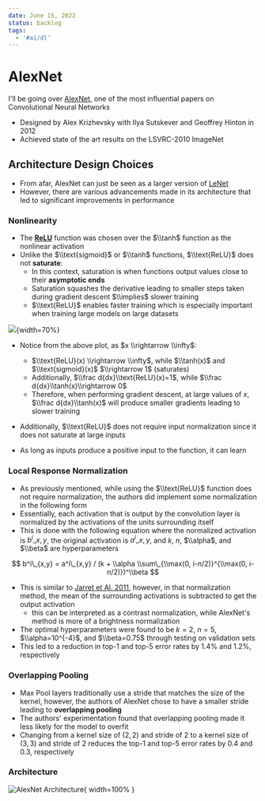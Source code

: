 ```yaml
---
date: June 15, 2022
status: backlog
tags:
  - '#ai/dl'
---
```


# AlexNet

I'll be going over [AlexNet](https://proceedings.neurips.cc/paper/2012/file/c399862d3b9d6b76c8436e924a68c45b-Paper.pdf),
one of the most influential papers on Convolutional Neural Networks

- Designed by Alex Krizhevsky with Ilya Sutskever and Geoffrey Hinton in 2012
- Achieved state of the art results on the LSVRC-2010 ImageNet

## Architecture Design Choices

- From afar, AlexNet can just be seen as a larger version of [LeNet](http://yann.lecun.com/exdb/publis/pdf/lecun-01a.pdf)
- However, there are various advancements made in its architecture that led to significant improvements in performance

### Nonlinearity

- The [__ReLU__](https://machinelearningmastery.com/rectified-linear-activation-function-for-deep-learning-neural-networks/) function was chosen over
  the $\\tanh$ function as the nonlinear activation
- Unlike the $\\text{sigmoid}$ or $\\tanh$ functions, $\\text{ReLU}$ does not __saturate__:
  - In this context, saturation is when functions output values close to their __asymptotic ends__
  - Saturation squashes the derivative leading to smaller steps taken during gradient descent $\\implies$ slower training
  - $\\text{ReLU}$ enables faster training which is especially important when training large models on large datasets

![](fn_compare.png#center){width=70%}

- Notice from the above plot, as $x \\rightarrow \\infty$:

  - $\\text{ReLU}(x) \\rightarrow \\infty$, while $\\tanh(x)$ and $\\text{sigmoid}(x)$ $\\rightarrow 1$ (saturates)
  - Additionally, $\\frac d{dx}\\text{ReLU}(x)=1$, while $\\frac d{dx}\\tanh(x)\\rightarrow 0$
  - Therefore, when performing gradient descent, at large values of $x$, $\\frac d{dx}\\tanh(x)$ will produce smaller gradients leading to slower training

- Additionally, $\\text{ReLU}$ does not require input normalization since it does not saturate at large inputs

- As long as inputs produce a positive input to the function, it can learn

### Local Response Normalization

- As previously mentioned, while using the $\\text{ReLU}$ function does not require normalization, the authors did implement some normalization in the following form
- Essentially, each activation that is output by the convolution layer is normalized by the activations of the units surrounding itself
- This is done with the following equation where the normalized activation is $b^i\_{x,y}$, the original activation is $a^i\_{x,y}$, and $k$, $n$, $\\alpha$, and $\\beta$ are hyperparameters

$$
b^i\_{x,y} = a^i\_{x,y} / (k + \\alpha \\sum\_{\\max(0, i-n/2)}^{\\max(0, i-n/2)})^\\beta
$$

- This is similar to [Jarret et Al. 2011](https://ieeexplore.ieee.org/document/5459469), however, in that normalization method, the mean of the surrounding activations is subtracted to get the output activation
  - this can be interpreted as a contrast normalization, while AlexNet's method is more of a brightness normalization
- The optimal hyperparameters were found to be $k=2$, $n=5$, $\\alpha=10^{-4}$, and $\\beta=0.75$ through testing on validation sets
- This led to a reduction in top-1 and top-5 error rates by 1.4% and 1.2%, respectively

### Overlapping Pooling

- Max Pool layers traditionally use a stride that matches the size of the kernel, however, the authors of AlexNet chose to have a smaller stride leading to __overlapping pooling__
- The authors' experimentation found that overlapping pooling made it less likely for the model to overfit
- Changing from a kernel size of $(2, 2)$ and stride of $2$ to a kernel size of $(3, 3)$ and stride of $2$ reduces the top-1 and top-5 error rates by $0.4%$ and $0.3%$, respectively

### Architecture

![AlexNet Architecture](https://www.researchgate.net/profile/Nicola-Strisciuglio/publication/339756908/figure/fig5/AS:866265283457032@1583545146587/AlexNet-architecture-used-as-the-baseline-model-for-the-analysis-of-results-on-the.png#center){ width=100% }
